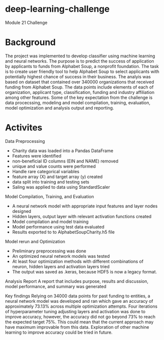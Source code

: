 # deep-learning-challenge
Module 21 Challenge

# Background
The project was implemented to develop classifier using machine learning and neural networks. The purpose is to predict the success  of application by applicants to funds from Alphabet Soup, a nonprofit foundation. The task is to create user friendly  tool to help Alphabet Soup to select applicants with potentially highest chance of success in their business. The analyis was based on dataset that contained over 340000 organizations that received funding from Alphabet Soup. The data points include elements of each of organization, applicant type, classification, funding and industry affiliation among other features. Some of the key expectation from the challenge is data procecssing, modeling and model compilation, training, evaluation, model optimization and analysis output and reporting. 

# Activites

Data Preprocessing

- Charity data was loaded into a Pandas DataFrame
- Features were identified
- non-beneficial ID columns (EIN and NAME) removed
- unique and value counts were performed
- Handle rare categorical variables
- feature array (X) and target array (y) created
- data split into training and testing sets
- Saling was applied to data using StandardScaler

Model Compilation, Training, and Evaluation
- A neural network model with appropriate input features and layer nodes designed
- Hidden layers, output layer with relevant activation functions created
- Model compilation and model training
- Model performance using test data evaluated
- Results exported to to AlphabetSoupCharity.h5 file

Model rerun and Optimization
- Preliminary preprocessing was done
- An optimized neural network models was tested
- At least four optimization methods with different combinations of neuron, hidden layers and activation layers tried
- The output was saved as .keras, because HDF5 is now a legacy format.

Analysis Report
A report that includes purpose, results and discussion, model performance, and summary was generated


Key findings
Relying on 34000 data points for past funding to entities, a neural network model was developed and ran which gave an accuracy of approximately 73.13% across multiple optimization attempts. Four iterations of hyperparameter tuning adjusting layers and activation 
was done to improve accuracy, however, the accuracy did not go beyond 73% to reach the expected target 75%. This could mean that the current approach may have maximum improvable from this data. Exploration of other machine learning to improve accuracy could be tried in future. 


